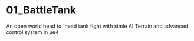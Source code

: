 # 01_BattleTank
An open world head to `head tank fight with simle AI Terrain and advanced control system in ue4
